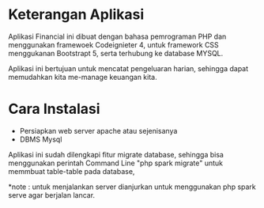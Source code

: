 # Keterangan Aplikasi 

Aplikasi Financial ini dibuat dengan bahasa pemrograman PHP dan menggunakan framewoek Codeignieter 4, untuk framework CSS menggukanan Bootstrapt 5, serta terhubung ke database MYSQL.

Aplikasi ini bertujuan untuk mencatat pengeluaran harian, sehingga dapat memudahkan kita me-manage keuangan kita.


# Cara Instalasi
- Persiapkan web server apache atau sejenisanya
- DBMS Mysql

Aplikasi ini sudah dilengkapi fitur migrate database, sehingga bisa menggunakan perintah Command Line "php spark migrate" untuk memmbuat table-table pada database,

*note : untuk menjalankan server dianjurkan untuk menggunakan php spark serve agar berjalan lancar.


